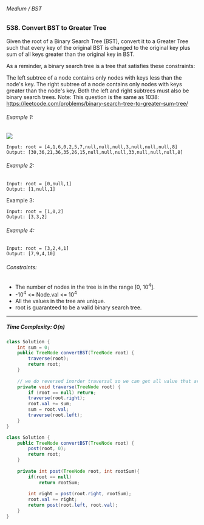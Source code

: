 ###### Medium / BST

### 538. Convert BST to Greater Tree

Given the root of a Binary Search Tree (BST), convert it to a Greater Tree such that every key of the original BST is changed to the original key plus sum of all keys greater than the original key in BST.

As a reminder, a binary search tree is a tree that satisfies these constraints:

The left subtree of a node contains only nodes with keys less than the node's key.
The right subtree of a node contains only nodes with keys greater than the node's key.
Both the left and right subtrees must also be binary search trees.
Note: This question is the same as 1038: https://leetcode.com/problems/binary-search-tree-to-greater-sum-tree/

 

###### Example 1:
![](https://assets.leetcode.com/uploads/2019/05/02/tree.png)
```
Input: root = [4,1,6,0,2,5,7,null,null,null,3,null,null,null,8]
Output: [30,36,21,36,35,26,15,null,null,null,33,null,null,null,8]
```
###### Example 2:
```
Input: root = [0,null,1]
Output: [1,null,1]
```
Example 3:
```
Input: root = [1,0,2]
Output: [3,3,2]
```
###### Example 4:
```
Input: root = [3,2,4,1]
Output: [7,9,4,10]
```

###### Constraints:

- The number of nodes in the tree is in the range [0, 10<sup>4</sup>].
- -10<sup>4</sup> <= Node.val <= 10<sup>4</sup>
- All the values in the tree are unique.
- root is guaranteed to be a valid binary search tree.

***

##### Time Complexity: O(n)

```java
class Solution {
    int sum = 0;
    public TreeNode convertBST(TreeNode root) {
        traverse(root);
        return root;
    }
    
    // we do reversed inorder traversal so we can get all value that are greater than current node
    private void traverse(TreeNode root) {
        if (root == null) return;
        traverse(root.right);
        root.val += sum;
        sum = root.val;
        traverse(root.left);
    }
}
```

```java
class Solution {
    public TreeNode convertBST(TreeNode root) {
        post(root, 0);
        return root;
    }
    
    private int post(TreeNode root, int rootSum){
        if(root == null)
            return rootSum;
        
        int right = post(root.right, rootSum);
        root.val += right;
        return post(root.left, root.val);
    }
}
```
